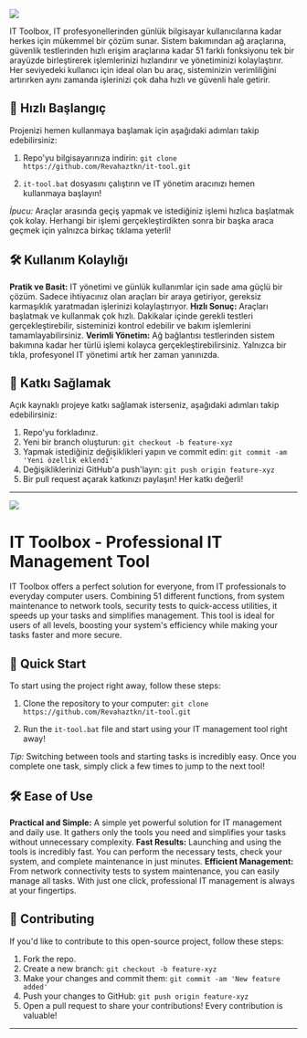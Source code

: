 ![](https://blog.draftsight.com/wp-content/uploads/2021/09/blog-post-mechanical-toolbox-1024x536.jpg)

IT Toolbox, IT profesyonellerinden günlük bilgisayar kullanıcılarına kadar herkes için mükemmel bir çözüm sunar. Sistem bakımından ağ araçlarına, güvenlik testlerinden hızlı erişim araçlarına kadar 51 farklı fonksiyonu tek bir arayüzde birleştirerek işlemlerinizi hızlandırır ve yönetiminizi kolaylaştırır. Her seviyedeki kullanıcı için ideal olan bu araç, sisteminizin verimliliğini artırırken aynı zamanda işlerinizi çok daha hızlı ve güvenli hale getirir.

## 🚀 Hızlı Başlangıç

Projenizi hemen kullanmaya başlamak için aşağıdaki adımları takip edebilirsiniz:

1. Repo'yu bilgisayarınıza indirin:
   `git clone https://github.com/Revahaztkn/it-tool.git`

2. `it-tool.bat` dosyasını çalıştırın ve IT yönetim aracınızı hemen kullanmaya başlayın!

*İpucu:* Araçlar arasında geçiş yapmak ve istediğiniz işlemi hızlıca başlatmak çok kolay. Herhangi bir işlemi gerçekleştirdikten sonra bir başka araca geçmek için yalnızca birkaç tıklama yeterli!

## 🛠️ Kullanım Kolaylığı

**Pratik ve Basit:** IT yönetimi ve günlük kullanımlar için sade ama güçlü bir çözüm. Sadece ihtiyacınız olan araçları bir araya getiriyor, gereksiz karmaşıklık yaratmadan işlerinizi kolaylaştırıyor.
**Hızlı Sonuç:** Araçları başlatmak ve kullanmak çok hızlı. Dakikalar içinde gerekli testleri gerçekleştirebilir, sisteminizi kontrol edebilir ve bakım işlemlerini tamamlayabilirsiniz.
**Verimli Yönetim:** Ağ bağlantısı testlerinden sistem bakımına kadar her türlü işlemi kolayca gerçekleştirebilirsiniz. Yalnızca bir tıkla, profesyonel IT yönetimi artık her zaman yanınızda.

## 🤝 Katkı Sağlamak

Açık kaynaklı projeye katkı sağlamak isterseniz, aşağıdaki adımları takip edebilirsiniz:

1. Repo'yu forkladınız.
2. Yeni bir branch oluşturun:
   `git checkout -b feature-xyz`
3. Yapmak istediğiniz değişiklikleri yapın ve commit edin:
   `git commit -am 'Yeni özellik eklendi'`
4. Değişikliklerinizi GitHub'a push'layın:
   `git push origin feature-xyz`
5. Bir pull request açarak katkınızı paylaşın! Her katkı değerli!
********************************************************************************************************************************************************************************************************************************************************************************************************************************************************************************
![](https://upload.wikimedia.org/wikipedia/en/e/eb/Toolbox_com_Logo.PNG)
# IT Toolbox - Professional IT Management Tool

IT Toolbox offers a perfect solution for everyone, from IT professionals to everyday computer users. Combining 51 different functions, from system maintenance to network tools, security tests to quick-access utilities, it speeds up your tasks and simplifies management. This tool is ideal for users of all levels, boosting your system's efficiency while making your tasks faster and more secure.

## 🚀 Quick Start

To start using the project right away, follow these steps:

1. Clone the repository to your computer:
   `git clone https://github.com/Revahaztkn/it-tool.git`

2. Run the `it-tool.bat` file and start using your IT management tool right away!

*Tip:* Switching between tools and starting tasks is incredibly easy. Once you complete one task, simply click a few times to jump to the next tool!

## 🛠️ Ease of Use

**Practical and Simple:** A simple yet powerful solution for IT management and daily use. It gathers only the tools you need and simplifies your tasks without unnecessary complexity.
**Fast Results:** Launching and using the tools is incredibly fast. You can perform the necessary tests, check your system, and complete maintenance in just minutes.
**Efficient Management:** From network connectivity tests to system maintenance, you can easily manage all tasks. With just one click, professional IT management is always at your fingertips.

## 🤝 Contributing

If you'd like to contribute to this open-source project, follow these steps:

1. Fork the repo.
2. Create a new branch:
   `git checkout -b feature-xyz`
3. Make your changes and commit them:
   `git commit -am 'New feature added'`
4. Push your changes to GitHub:
   `git push origin feature-xyz`
5. Open a pull request to share your contributions! Every contribution is valuable!
********************************************************************************************************************************************************************************************************************************************************************************************************************************************************************************
